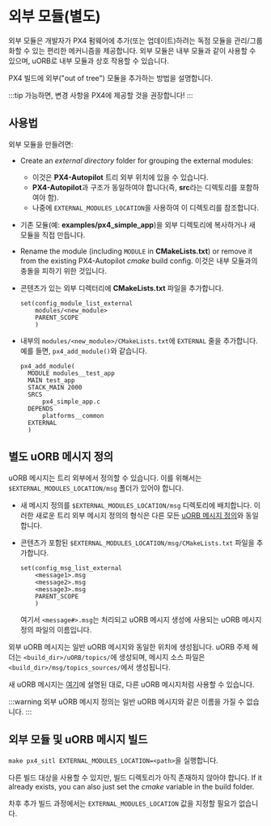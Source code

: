 # 외부 모듈(별도)

외부 모듈은 개발자가 PX4 펌웨어에 추가(또는 업데이트)하려는 독점 모듈을 관리/그룹화할 수 있는 편리한 메커니즘을 제공합니다. 외부 모듈은 내부 모듈과 같이 사용할 수 있으며, uORB로 내부 모듈과 상호 작용할 수 있습니다.

PX4 빌드에 외부("out of tree") 모듈을 추가하는 방법을 설명합니다.

:::tip
가능하면, 변경 사항을 PX4에 제공할 것을 권장합니다!
:::

## 사용법

외부 모듈을 만들려면:

- Create an _external directory_ folder for grouping the external modules:
  - 이것은 **PX4-Autopilot** 트리 외부 위치에 있을 수 있습니다.
  - **PX4-Autopilot**과 구조가 동일하여야 합니다(즉, **src**라는 디렉토리를 포함하여야 함).
  - 나중에 `EXTERNAL_MODULES_LOCATION`을 사용하여 이 디렉토리를 참조합니다.
- 기존 모듈(예: **examples/px4_simple_app**)을 외부 디렉토리에 복사하거나 새 모듈을 직접 만듭니다.
- Rename the module (including `MODULE` in **CMakeLists.txt**) or remove it from the existing PX4-Autopilot _cmake_ build config. 이것은 내부 모듈과의 충돌을 피하기 위한 것입니다.
- 콘텐츠가 있는 외부 디렉터리에 **CMakeLists.txt** 파일을 추가합니다.
  ```
  set(config_module_list_external
      modules/<new_module>
      PARENT_SCOPE
      )
  ```
- 내부의 `modules/<new_module>/CMakeLists.txt`에 `EXTERNAL` 줄을 추가합니다. 예를 들면, `px4_add_module()`와 같습니다.

  ```
  px4_add_module(
    MODULE modules__test_app
    MAIN test_app
    STACK_MAIN 2000
    SRCS
        px4_simple_app.c
    DEPENDS
        platforms__common
    EXTERNAL
    )
  ```

## 별도 uORB 메시지 정의

uORB 메시지는 트리 외부에서 정의할 수 있습니다. 이를 위해서는 `$EXTERNAL_MODULES_LOCATION/msg` 폴더가 있어야 합니다.

- 새 메시지 정의를 `$EXTERNAL_MODULES_LOCATION/msg` 디렉토리에 배치합니다. 이러한 새로운 트리 외부 메시지 정의의 형식은 다른 모든 [uORB 메시지 정의](../middleware/uorb.md#adding-a-new-topic)와 동일합니다.
- 콘텐츠가 포함된 `$EXTERNAL_MODULES_LOCATION/msg/CMakeLists.txt` 파일을 추가합니다.

  ```
  set(config_msg_list_external
      <message1>.msg
      <message2>.msg
      <message3>.msg
      PARENT_SCOPE
      )
  ```

  여기서 `<message#>.msg`는 처리되고 uORB 메시지 생성에 사용되는 uORB 메시지 정의 파일의 이름입니다.

외부 uORB 메시지는 일반 uORB 메시지와 동일한 위치에 생성됩니다. uORB 주제 헤더는 `<build_dir>/uORB/topics/`에 생성되며, 메시지 소스 파일은 `<build_dir>/msg/topics_sources/`에서 생성됩니다.

새 uORB 메시지는 [여기](../middleware/uorb.md#adding-a-new-topic)에 설명된 대로, 다른 uORB 메시지처럼 사용할 수 있습니다.

:::warning
외부 uORB 메시지 정의는 일반 uORB 메시지와 같은 이름을 가질 수 없습니다.
:::

## 외부 모듈 및 uORB 메시지 빌드

`make px4_sitl EXTERNAL_MODULES_LOCATION=<path>`을 실행합니다.

다른 빌드 대상을 사용할 수 있지만, 빌드 디렉토리가 아직 존재하지 않아야 합니다. If it already exists, you can also just set the _cmake_ variable in the build folder.

차후 추가 빌드 과정에서는 `EXTERNAL_MODULES_LOCATION` 값을 지정할 필요가 없습니다.
